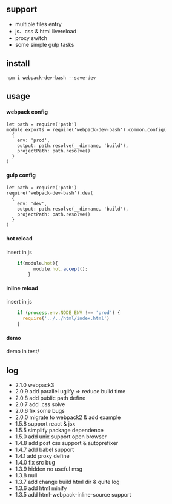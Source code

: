 ## support
  + multiple files entry
  + js、css & html livereload
  + proxy switch 
  + some simple gulp tasks 
## install
```script
npm i webpack-dev-bash --save-dev
```
## usage
#### webpack config
```script
let path = require('path')
module.exports = require('webpack-dev-bash').common.config(
  {
    env: 'prod',
    output: path.resolve(__dirname, 'build'),
    projectPath: path.resolve()
  }
)
```
#### gulp config
```script
let path = require('path')
require('webpack-dev-bash').dev(
  {
    env: 'dev',
    output: path.resolve(__dirname, 'build'),
    projectPath: path.resolve()
  }
)
```
#### hot reload
insert in js
```javascript
    if(module.hot){
          module.hot.accept();
        }
```
#### inline reload
insert in js
```javascript
    if (process.env.NODE_ENV !== 'prod') {
      require('../../html/index.html')
    }
```
#### demo
demo in test/ 

## log
  + 2.1.0 webpack3 
  + 2.0.9 add parallel uglify => reduce build time
  + 2.0.8 add public path define
  + 2.0.7 add .css solve
  + 2.0.6 fix some bugs 
  + 2.0.0 migrate to webpack2 & add example
  + 1.5.8 support react & jsx
  + 1.5.5 simplify package dependence
  + 1.5.0 add unix support open browser
  + 1.4.8 add post css support & autoprefixer
  + 1.4.7 add babel support 
  + 1.4.1 add proxy define
  + 1.4.0 fix src bug
  + 1.3.9 hidden no useful msg
  + 1.3.8 null
  + 1.3.7 add change build html dir & quite log
  + 1.3.6 add html minify
  + 1.3.5 add html-webpack-inline-source support
  